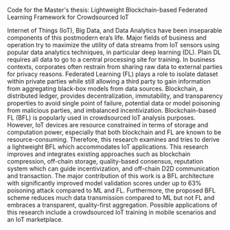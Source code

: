 Code for the Master's thesis: Lightweight Blockchain-based Federated Learning Framework for Crowdsourced IoT

Internet of Things (IoT), Big Data, and Data Analytics have been inseparable components of this postmodern era’s life. Major fields of business and operation try to maximize the utility of data streams from IoT sensors using popular data analytics techniques, in particular deep learning (DL). Plain DL requires all data to go to a central processing site for training. In business contexts, corporates often restrain from sharing raw data to external parties for privacy reasons. Federated Learning (FL) plays a role to isolate dataset within private parties while still allowing a third party to gain information from aggregating black-box models from data sources. Blockchain, a distributed ledger, provides decentralization, immutability, and transparency properties to avoid single point of failure, potential data or model poisoning from malicious parties, and imbalanced incentivization. Blockchain-based FL (BFL) is popularly used in crowdsourced IoT analysis purposes. However, IoT devices are resource constrained in terms of storage and computation power, especially that both blockchain and FL are known to be resource-consuming. Therefore, this research examines and tries to derive a lightweight BFL which accommodates IoT applications. This research improves and integrates existing approaches such as blockchain compression, off-chain storage, quality-based consensus, reputation system which can guide incentivization, and off-chain D2D communication and transaction. The major contribution of this work is a BFL architecture with significantly improved model validation scores under up to 63% poisoning attack compared to ML and FL. Furthermore, the proposed BFL scheme reduces much data transmission compared to ML but not FL and embraces a transparent, quality-first aggregation. Possible applications of this research include a crowdsourced IoT training in mobile scenarios and an IoT marketplace.

